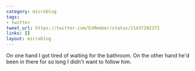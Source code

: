 ```yaml
---
category: microblog
tags:
- twitter
tweet_url: https://twitter.com/ExMember/status/21437282372
links: []
layout: microblog
---
```

On one hand I got tired of waiting for the bathroom. On the other hand he'd been in there for so long I didn't want to follow him.
